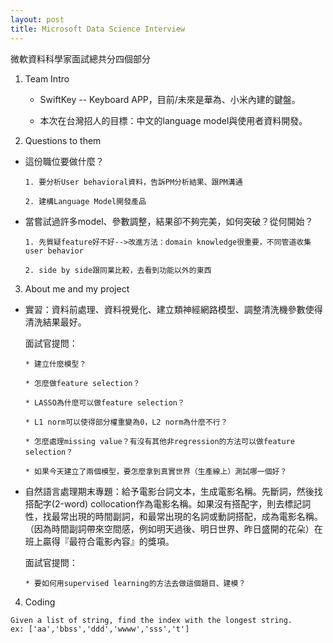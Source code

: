 ```yaml
---
layout: post
title: Microsoft Data Science Interview
---
```

微軟資料科學家面試總共分四個部分

1. Team Intro

    * SwiftKey -- Keyboard APP，目前/未來是華為、小米內建的鍵盤。

    * 本次在台灣招人的目標：中文的language model與使用者資料開發。
  
2. Questions to them

* 這份職位要做什麼？

      1. 要分析User behavioral資料，告訴PM分析結果、跟PM溝通
    
      2. 建構Language Model開發產品
    
* 當嘗試過許多model、參數調整，結果卻不夠完美，如何突破？從何開始？

      1. 先質疑feature好不好-->改進方法：domain knowledge很重要，不同管道收集user behavior
    
      2. side by side跟同業比較，去看到功能以外的東西
    
3. About me and my project

* 實習：資料前處理、資料視覺化、建立類神經網路模型、調整清洗機參數使得清洗結果最好。

    面試官提問：

      * 建立什麼模型？

      * 怎麼做feature selection？

      * LASSO為什麼可以做feature selection？

      * L1 norm可以使得部分權重變為0，L2 norm為什麼不行？

      * 怎麼處理missing value？有沒有其他非regression的方法可以做feature selection？

      * 如果今天建立了兩個模型，要怎麼拿到真實世界（生產線上）測試哪一個好？

* 自然語言處理期末專題：給予電影台詞文本，生成電影名稱。先斷詞，然後找搭配字(2-word) collocation作為電影名稱。如果沒有搭配字，則去標記詞性，找最常出現的時間副詞，和最常出現的名詞或動詞搭配，成為電影名稱。（因為時間副詞帶來空間感，例如明天過後、明日世界、昨日盛開的花朵）在班上贏得『最符合電影內容』的獎項。 

    面試官提問：

      * 要如何用supervised learning的方法去做這個題目、建模？

4. Coding

```
Given a list of string, find the index with the longest string.
ex: ['aa','bbss','ddd','wwww','sss','t']
```
